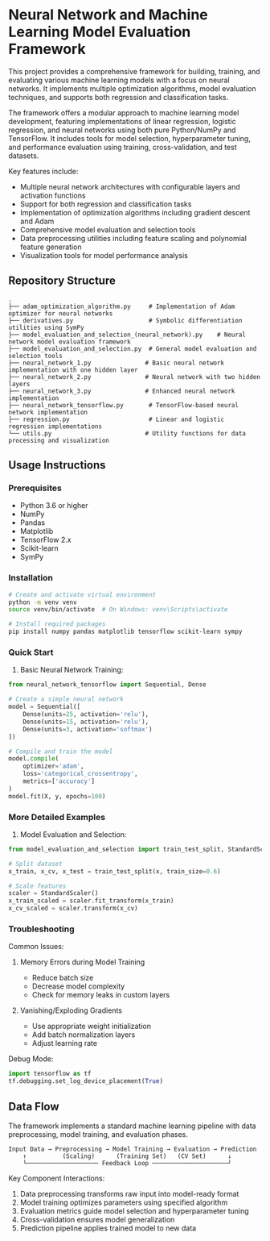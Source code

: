 # Neural Network and Machine Learning Model Evaluation Framework

This project provides a comprehensive framework for building, training, and evaluating various machine learning models with a focus on neural networks. It implements multiple optimization algorithms, model evaluation techniques, and supports both regression and classification tasks.

The framework offers a modular approach to machine learning model development, featuring implementations of linear regression, logistic regression, and neural networks using both pure Python/NumPy and TensorFlow. It includes tools for model selection, hyperparameter tuning, and performance evaluation using training, cross-validation, and test datasets.

Key features include:
- Multiple neural network architectures with configurable layers and activation functions
- Support for both regression and classification tasks
- Implementation of optimization algorithms including gradient descent and Adam
- Comprehensive model evaluation and selection tools
- Data preprocessing utilities including feature scaling and polynomial feature generation
- Visualization tools for model performance analysis

## Repository Structure
```
.
├── adam_optimization_algorithm.py     # Implementation of Adam optimizer for neural networks
├── derivatives.py                     # Symbolic differentiation utilities using SymPy
├── model_evaluation_and_selection_(neural_network).py    # Neural network model evaluation framework
├── model_evaluation_and_selection.py  # General model evaluation and selection tools
├── neural_network_1.py               # Basic neural network implementation with one hidden layer
├── neural_network_2.py               # Neural network with two hidden layers
├── neural_network_3.py               # Enhanced neural network implementation
├── neural_network_tensorflow.py       # TensorFlow-based neural network implementation
├── regression.py                      # Linear and logistic regression implementations
└── utils.py                          # Utility functions for data processing and visualization
```

## Usage Instructions
### Prerequisites
- Python 3.6 or higher
- NumPy
- Pandas
- Matplotlib
- TensorFlow 2.x
- Scikit-learn
- SymPy

### Installation
```bash
# Create and activate virtual environment
python -m venv venv
source venv/bin/activate  # On Windows: venv\Scripts\activate

# Install required packages
pip install numpy pandas matplotlib tensorflow scikit-learn sympy
```

### Quick Start
1. Basic Neural Network Training:
```python
from neural_network_tensorflow import Sequential, Dense

# Create a simple neural network
model = Sequential([
    Dense(units=25, activation='relu'),
    Dense(units=15, activation='relu'),
    Dense(units=3, activation='softmax')
])

# Compile and train the model
model.compile(
    optimizer='adam',
    loss='categorical_crossentropy',
    metrics=['accuracy']
)
model.fit(X, y, epochs=100)
```

### More Detailed Examples
1. Model Evaluation and Selection:
```python
from model_evaluation_and_selection import train_test_split, StandardScaler

# Split dataset
x_train, x_cv, x_test = train_test_split(x, train_size=0.6)

# Scale features
scaler = StandardScaler()
x_train_scaled = scaler.fit_transform(x_train)
x_cv_scaled = scaler.transform(x_cv)
```

### Troubleshooting
Common Issues:
1. Memory Errors during Model Training
   - Reduce batch size
   - Decrease model complexity
   - Check for memory leaks in custom layers

2. Vanishing/Exploding Gradients
   - Use appropriate weight initialization
   - Add batch normalization layers
   - Adjust learning rate

Debug Mode:
```python
import tensorflow as tf
tf.debugging.set_log_device_placement(True)
```

## Data Flow
The framework implements a standard machine learning pipeline with data preprocessing, model training, and evaluation phases.

```ascii
Input Data → Preprocessing → Model Training → Evaluation → Prediction
    ↑          (Scaling)      (Training Set)   (CV Set)      ↓
    └──────────────────── Feedback Loop ─────────────────────┘
```

Key Component Interactions:
1. Data preprocessing transforms raw input into model-ready format
2. Model training optimizes parameters using specified algorithm
3. Evaluation metrics guide model selection and hyperparameter tuning
4. Cross-validation ensures model generalization
5. Prediction pipeline applies trained model to new data